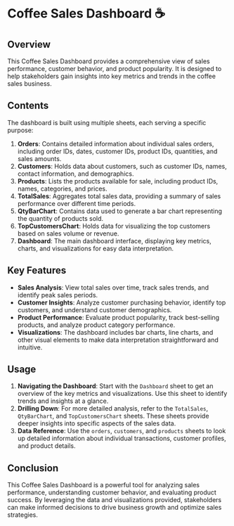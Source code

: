 # Coffee Sales Dashboard ☕

## Overview

This Coffee Sales Dashboard provides a comprehensive view of sales performance, customer behavior, and product popularity. It is designed to help stakeholders gain insights into key metrics and trends in the coffee sales business.

## Contents

The dashboard is built using multiple sheets, each serving a specific purpose:

1. **Orders**: Contains detailed information about individual sales orders, including order IDs, dates, customer IDs, product IDs, quantities, and sales amounts.
2. **Customers**: Holds data about customers, such as customer IDs, names, contact information, and demographics.
3. **Products**: Lists the products available for sale, including product IDs, names, categories, and prices.
4. **TotalSales**: Aggregates total sales data, providing a summary of sales performance over different time periods.
5. **QtyBarChart**: Contains data used to generate a bar chart representing the quantity of products sold.
6. **TopCustomersChart**: Holds data for visualizing the top customers based on sales volume or revenue.
7. **Dashboard**: The main dashboard interface, displaying key metrics, charts, and visualizations for easy data interpretation.

## Key Features

- **Sales Analysis**: View total sales over time, track sales trends, and identify peak sales periods.
- **Customer Insights**: Analyze customer purchasing behavior, identify top customers, and understand customer demographics.
- **Product Performance**: Evaluate product popularity, track best-selling products, and analyze product category performance.
- **Visualizations**: The dashboard includes bar charts, line charts, and other visual elements to make data interpretation straightforward and intuitive.

## Usage

1. **Navigating the Dashboard**: Start with the `Dashboard` sheet to get an overview of the key metrics and visualizations. Use this sheet to identify trends and insights at a glance.
2. **Drilling Down**: For more detailed analysis, refer to the `TotalSales`, `QtyBarChart`, and `TopCustomersChart` sheets. These sheets provide deeper insights into specific aspects of the sales data.
3. **Data Reference**: Use the `orders`, `customers`, and `products` sheets to look up detailed information about individual transactions, customer profiles, and product details.

## Conclusion

This Coffee Sales Dashboard is a powerful tool for analyzing sales performance, understanding customer behavior, and evaluating product success. By leveraging the data and visualizations provided, stakeholders can make informed decisions to drive business growth and optimize sales strategies.
